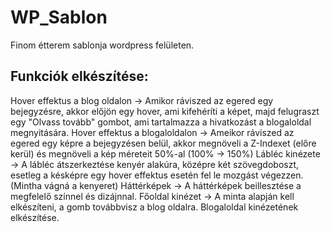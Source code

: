 # WP_Sablon
Finom étterem sablonja wordpress felületen. 

## Funkciók elkészítése:

Hover effektus a blog oldalon -> Amikor ráviszed az egered egy bejegyzésre, akkor előjön egy hover, ami kifehéríti a képet, majd felugraszt egy "Olvass tovább" gombot, ami tartalmazza a hivatkozást a blogaloldal megnyitására.
Hover effektus a blogaloldalon -> Ameikor ráviszed az egered egy képre a bejegyzésen belül, akkor megnöveli a Z-Indexet (előre kerül) és megnöveli a kép méreteit 50%-al (100% -> 150%)
Lábléc kinézete -> A lábléc átszerkeztése kenyér alakúra, középre két szövegdoboszt, esetleg a késképre egy hover effektus esetén fel le mozgást végezzen. (Mintha vágná a kenyeret)
Háttérképek -> A háttérképek beillesztése a megfelelő színnel és dizájnnal. 
Főoldal kinézet -> A minta alapján kell elkészíteni, a gomb továbbvisz a blog oldalra. 
Blogaloldal kinézetének elkészítése. 
